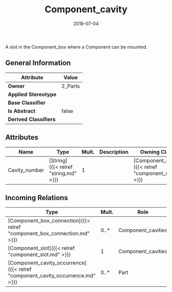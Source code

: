 ﻿---
title: Component_cavity
toc: false
type: specs
date: "2018-07-04"
draft: false
specification: KBL
version: 2.5
documentType: "Recommendation"
elementType: Class
classes:
  - Component_cavity
menu_name: kbl-2.5
---
A slot in the Component_box where a Component can be mounted.
## General Information

| Attribute               | Value |
|-------------------------|-------|
| **Owner**               | 2_Parts |
| **Applied Stereotype**  |   |
| **Base Classifier**     |   |
| **Is Abstract**         | false |
| **Derived Classifiers** |   |

## Attributes
|  Name  |  Type  |  Mult.  |  Description  |  Owning Classifier  |
|--------|--------|---------|---------------|--------------|
|Cavity_number | [String]({{< relref "string.md" >}}) | 1 |  | [Component_cavity]({{< relref "component_cavity.md" >}}) |

##  Incoming Relations
|    Type  |   Mult.  |   Role    |   Mult.   |   Description  |
|----------|----------|-----------|-----------|----------------|
| [Component_box_connection]({{< relref "component_box_connection.md" >}}) | 0..* | Component_cavities | 0..* |  |
| [Component_slot]({{< relref "component_slot.md" >}}) | 1 | Component_cavities | 0..* |  |
| [Component_cavity_occurrence]({{< relref "component_cavity_occurrence.md" >}}) | 0..* | Part | 1 |  |
